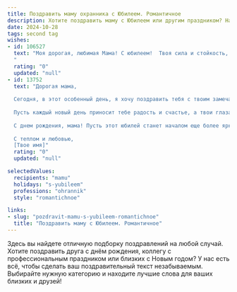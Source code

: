 ```yaml
---
title: Поздравить маму охранника с Юбилеем. Романтичное
description: Хотите поздравить маму с Юбилеем или другим праздником? Наш ИИ создаст незабываемое поздравление, а вы обязательно выделитесь среди других.  
date: 2024-10-28
tags: second tag
wishes:
- id: 106527
  text: "Моя дорогая, любимая Мама! С юбилеем!  Твоя сила и стойкость, словно верная охрана, всегда оберегали меня от всех невзгод.  В этот день я хочу сказать тебе спасибо за твою любовь, за твою нежность, за твою бесконечную заботу, которая  для меня дороже всех сокровищ мира. Ты – мой самый верный защитник, мой тихий ангел-хранитель,  и я безмерно счастлив(а), что ты у меня есть. Пусть твоя жизнь будет наполнена таким же теплом и светом, каким ты одариваешь всех нас.  С юбилеем, моя любимая!
  "
  rating: "0"
  updated: "null"
- id: 13752
  text: "Дорогая мама,
  
  Сегодня, в этот особенный день, я хочу поздравить тебя с твоим замечательным юбилеем! Ты всегда была для меня не только мамой, но и настоящим примером силы и мужества. Твоя профессия охранника говорит о твоей отваге и преданности, но для меня ты — самый нежный и заботливый человек на свете.
  
  Пусть каждый новый день приносит тебе радость и счастье, а твои глаза всегда сияют теплотой и любовью. Спасибо тебе за все, что ты делаешь для нас. Ты — моя самая большая опора и источник вдохновения.
  
  С днем рождения, мама! Пусть этот юбилей станет началом еще более ярких и счастливых лет, полных любви и улыбок. Ты самая лучшая мама в мире!
  
  С теплом и любовью,
  [Твое имя]"
  rating: "0"
  updated: "null"

selectedValues:
  recipients: "mamu"
  holidays: "s-yubileem"
  professions: "ohrannik"
  style: "romantichnoe"

links:
- slug: "pozdravit-mamu-s-yubileem-romantichnoe"
  title: "Поздравить маму с Юбилеем. Романтичное"
---
```


Здесь вы найдете отличную подборку поздравлений на любой случай.
Хотите поздравить друга с днём рождения, коллегу с профессиональным праздником или близких с Новым годом? У нас есть всё, чтобы сделать ваш поздравительный текст незабываемым. Выбирайте нужную категорию и находите лучшие слова для ваших близких и друзей!
